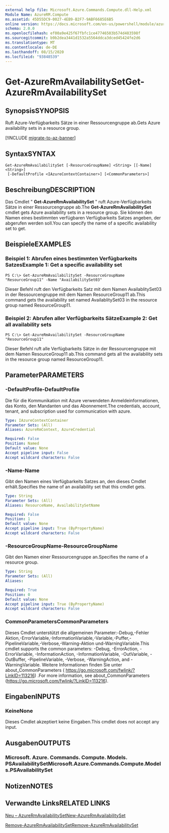 ```yaml
---
external help file: Microsoft.Azure.Commands.Compute.dll-Help.xml
Module Name: AzureRM.Compute
ms.assetid: 45D55DC9-0027-4EB9-B2F7-9ABF6685E6B5
online version: https://docs.microsoft.com/en-us/powershell/module/azurerm.compute/get-azurermavailabilityset
schema: 2.0.0
ms.openlocfilehash: ef00a9e425f67fbfc1ce47746503b574d483598f
ms.sourcegitcommit: b9b2dea3441d1532a5564ddca3dced45424fe2d6
ms.translationtype: MT
ms.contentlocale: de-DE
ms.lasthandoff: 08/15/2020
ms.locfileid: "93848539"
---
```

# <span data-ttu-id="8499e-101">Get-AzureRmAvailabilitySet</span><span class="sxs-lookup"><span data-stu-id="8499e-101">Get-AzureRmAvailabilitySet</span></span>

## <span data-ttu-id="8499e-102">Synopsis</span><span class="sxs-lookup"><span data-stu-id="8499e-102">SYNOPSIS</span></span>
<span data-ttu-id="8499e-103">Ruft Azure-Verfügbarkeits Sätze in einer Ressourcengruppe ab.</span><span class="sxs-lookup"><span data-stu-id="8499e-103">Gets Azure availability sets in a resource group.</span></span>

[!INCLUDE [migrate-to-az-banner](../../includes/migrate-to-az-banner.md)]

## <span data-ttu-id="8499e-104">Syntax</span><span class="sxs-lookup"><span data-stu-id="8499e-104">SYNTAX</span></span>

```
Get-AzureRmAvailabilitySet [-ResourceGroupName] <String> [[-Name] <String>]
 [-DefaultProfile <IAzureContextContainer>] [<CommonParameters>]
```

## <span data-ttu-id="8499e-105">Beschreibung</span><span class="sxs-lookup"><span data-stu-id="8499e-105">DESCRIPTION</span></span>
<span data-ttu-id="8499e-106">Das Cmdlet " **Get-AzureRmAvailabilitySet** " ruft Azure-Verfügbarkeits Sätze in einer Ressourcengruppe ab.</span><span class="sxs-lookup"><span data-stu-id="8499e-106">The **Get-AzureRmAvailabilitySet** cmdlet gets Azure availability sets in a resource group.</span></span>
<span data-ttu-id="8499e-107">Sie können den Namen eines bestimmten verfügbaren Verfügbarkeits Satzes angeben, der abgerufen werden soll.</span><span class="sxs-lookup"><span data-stu-id="8499e-107">You can specify the name of a specific availability set to get.</span></span>

## <span data-ttu-id="8499e-108">Beispiele</span><span class="sxs-lookup"><span data-stu-id="8499e-108">EXAMPLES</span></span>

### <span data-ttu-id="8499e-109">Beispiel 1: Abrufen eines bestimmten Verfügbarkeits Satzes</span><span class="sxs-lookup"><span data-stu-id="8499e-109">Example 1: Get a specific availability set</span></span>
```
PS C:\> Get-AzureRmAvailabilitySet -ResourceGroupName "ResourceGroup11" -Name "AvailabilitySet03"
```

<span data-ttu-id="8499e-110">Dieser Befehl ruft den Verfügbarkeits Satz mit dem Namen AvailablitySet03 in der Ressourcengruppe mit dem Namen ResourceGroup11 ab.</span><span class="sxs-lookup"><span data-stu-id="8499e-110">This command gets the availability set named AvailablitySet03 in the resource group named ResourceGroup11.</span></span>

### <span data-ttu-id="8499e-111">Beispiel 2: Abrufen aller Verfügbarkeits Sätze</span><span class="sxs-lookup"><span data-stu-id="8499e-111">Example 2: Get all availability sets</span></span>
```
PS C:\> Get-AzureRmAvailabilitySet -ResourceGroupName "ResourceGroup11"
```

<span data-ttu-id="8499e-112">Dieser Befehl ruft alle Verfügbarkeits Sätze in der Ressourcengruppe mit dem Namen ResourceGroup11 ab.</span><span class="sxs-lookup"><span data-stu-id="8499e-112">This command gets all the availability sets in the resource group named ResourceGroup11.</span></span>

## <span data-ttu-id="8499e-113">Parameter</span><span class="sxs-lookup"><span data-stu-id="8499e-113">PARAMETERS</span></span>

### <span data-ttu-id="8499e-114">-DefaultProfile</span><span class="sxs-lookup"><span data-stu-id="8499e-114">-DefaultProfile</span></span>
<span data-ttu-id="8499e-115">Die für die Kommunikation mit Azure verwendeten Anmeldeinformationen, das Konto, den Mandanten und das Abonnement.</span><span class="sxs-lookup"><span data-stu-id="8499e-115">The credentials, account, tenant, and subscription used for communication with azure.</span></span>

```yaml
Type: IAzureContextContainer
Parameter Sets: (All)
Aliases: AzureRmContext, AzureCredential

Required: False
Position: Named
Default value: None
Accept pipeline input: False
Accept wildcard characters: False
```

### <span data-ttu-id="8499e-116">-Name</span><span class="sxs-lookup"><span data-stu-id="8499e-116">-Name</span></span>
<span data-ttu-id="8499e-117">Gibt den Namen eines Verfügbarkeits Satzes an, den dieses Cmdlet erhält.</span><span class="sxs-lookup"><span data-stu-id="8499e-117">Specifies the name of an availability set that this cmdlet gets.</span></span>

```yaml
Type: String
Parameter Sets: (All)
Aliases: ResourceName, AvailabilitySetName

Required: False
Position: 1
Default value: None
Accept pipeline input: True (ByPropertyName)
Accept wildcard characters: False
```

### <span data-ttu-id="8499e-118">-ResourceGroupName</span><span class="sxs-lookup"><span data-stu-id="8499e-118">-ResourceGroupName</span></span>
<span data-ttu-id="8499e-119">Gibt den Namen einer Ressourcengruppe an.</span><span class="sxs-lookup"><span data-stu-id="8499e-119">Specifies the name of a resource group.</span></span>

```yaml
Type: String
Parameter Sets: (All)
Aliases: 

Required: True
Position: 0
Default value: None
Accept pipeline input: True (ByPropertyName)
Accept wildcard characters: False
```

### <span data-ttu-id="8499e-120">CommonParameters</span><span class="sxs-lookup"><span data-stu-id="8499e-120">CommonParameters</span></span>
<span data-ttu-id="8499e-121">Dieses Cmdlet unterstützt die allgemeinen Parameter:-Debug,-Fehler Aktion,-ErrorVariable,-InformationVariable,-Variable,-Puffer,-PipelineVariable,-Verbose,-Warning-Aktion und-WarningVariable.</span><span class="sxs-lookup"><span data-stu-id="8499e-121">This cmdlet supports the common parameters: -Debug, -ErrorAction, -ErrorVariable, -InformationAction, -InformationVariable, -OutVariable, -OutBuffer, -PipelineVariable, -Verbose, -WarningAction, and -WarningVariable.</span></span> <span data-ttu-id="8499e-122">Weitere Informationen finden Sie unter about_CommonParameters ( https://go.microsoft.com/fwlink/?LinkID=113216) .</span><span class="sxs-lookup"><span data-stu-id="8499e-122">For more information, see about_CommonParameters (https://go.microsoft.com/fwlink/?LinkID=113216).</span></span>

## <span data-ttu-id="8499e-123">Eingaben</span><span class="sxs-lookup"><span data-stu-id="8499e-123">INPUTS</span></span>

### <span data-ttu-id="8499e-124">Keine</span><span class="sxs-lookup"><span data-stu-id="8499e-124">None</span></span>
<span data-ttu-id="8499e-125">Dieses Cmdlet akzeptiert keine Eingaben.</span><span class="sxs-lookup"><span data-stu-id="8499e-125">This cmdlet does not accept any input.</span></span>

## <span data-ttu-id="8499e-126">Ausgaben</span><span class="sxs-lookup"><span data-stu-id="8499e-126">OUTPUTS</span></span>

### <span data-ttu-id="8499e-127">Microsoft. Azure. Commands. Compute. Models. PSAvailabilitySet</span><span class="sxs-lookup"><span data-stu-id="8499e-127">Microsoft.Azure.Commands.Compute.Models.PSAvailabilitySet</span></span>

## <span data-ttu-id="8499e-128">Notizen</span><span class="sxs-lookup"><span data-stu-id="8499e-128">NOTES</span></span>

## <span data-ttu-id="8499e-129">Verwandte Links</span><span class="sxs-lookup"><span data-stu-id="8499e-129">RELATED LINKS</span></span>

[<span data-ttu-id="8499e-130">Neu – AzureRmAvailabilitySet</span><span class="sxs-lookup"><span data-stu-id="8499e-130">New-AzureRmAvailabilitySet</span></span>](./New-AzureRmAvailabilitySet.md)

[<span data-ttu-id="8499e-131">Remove-AzureRmAvailabilitySet</span><span class="sxs-lookup"><span data-stu-id="8499e-131">Remove-AzureRmAvailabilitySet</span></span>](./Remove-AzureRmAvailabilitySet.md)


